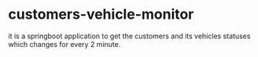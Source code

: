 # customers-vehicle-monitor
it is a springboot application to get
the customers and its vehicles statuses which changes
for every 2 minute.


